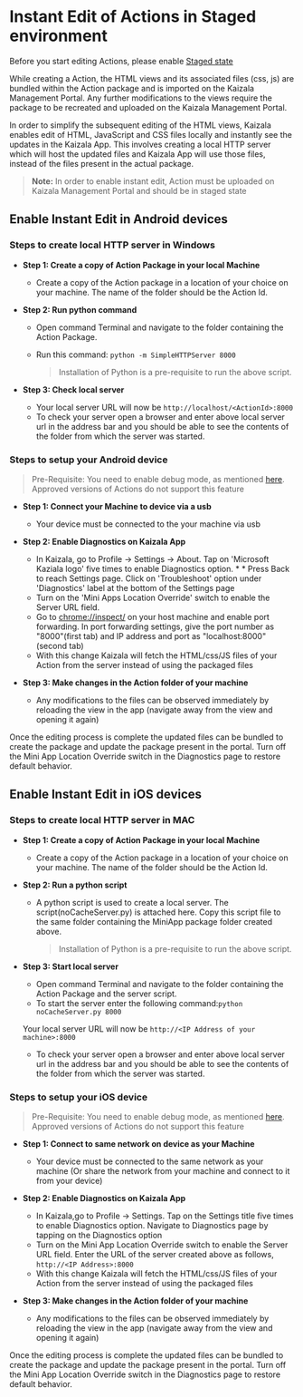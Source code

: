 # Instant Edit of Actions in Staged environment

Before you start editing Actions, please enable [Staged state](test.md)

While creating a Action, the HTML views and its associated files (css, js) are bundled within the Action package and is imported on the Kaizala Management Portal. Any further modifications to the views require the package to be recreated and uploaded on the Kaizala Management Portal.

In order to simplify the subsequent editing of the HTML views, Kaizala enables edit of HTML, JavaScript and CSS files locally and instantly see the updates in the Kaizala App. This involves creating a local HTTP server which will host the updated files and Kaizala App will use those files, instead of the files present in the actual package.

>  **Note:** In order to enable instant edit, Action must be uploaded on Kaizala Management Portal and should be in staged state

## Enable Instant Edit in Android devices

### Steps to create local HTTP server in Windows

* **Step 1: Create a copy of Action Package in your local Machine**

  * Create a copy of the Action package in a location of your choice on your machine. The name of the folder should be the Action Id.
    
* **Step 2: Run python command**

  *  Open command Terminal and navigate to the folder containing the Action Package.
  *  Run this command: `python -m SimpleHTTPServer 8000`
  
      > Installation of Python is a pre-requisite to run the above script.
  
* **Step 3: Check local server**

  * Your local server URL will now be `http://localhost/<ActionId>:8000`
  * To check your server open a browser and enter above local server url in the address bar and you should be able to see the contents of the folder from which the server was started.
  
### Steps to setup your Android device

> Pre-Requisite: You need to enable debug mode, as mentioned [here](test.md). Approved versions of Actions do not support this feature

* **Step 1: Connect your Machine to device via a usb**

	* Your device must be connected to the your machine via usb
	
* **Step 2: Enable Diagnostics on Kaizala App**	

	* In Kaizala, go to Profile -> Settings -> About. Tap on 'Microsoft Kaziala logo' five times to enable Diagnostics option. *		* Press Back to reach Settings page. Click on 'Troubleshoot' option under 'Diagnostics' label at the bottom of the Settings page
	* Turn on the 'Mini Apps Location Override' switch to enable the Server URL field.
	* Go to <chrome://inspect/> on your host machine and enable port forwarding. In port forwarding settings, give the port number as "8000"(first tab) and IP address and port as "localhost:8000" (second tab)
	* With this change Kaizala will fetch the HTML/css/JS files of your Action from the server instead of using the packaged files
	
* **Step 3: Make changes in the Action folder of your machine**

	* Any modifications to the files can be observed immediately by reloading the view in the app (navigate away from the view and opening it again)
	
Once the editing process is complete the updated files can be bundled to create the package and update the package present in the portal. Turn off the Mini App Location Override switch in the Diagnostics page to restore default behavior.


## Enable Instant Edit in iOS devices

### Steps to create local HTTP server in MAC

* **Step 1: Create a copy of Action Package in your local Machine**

  * Create a copy of the Action package in a location of your choice on your machine. The name of the folder should be the Action Id.

* **Step 2: Run a python script**

    * A python script is used to create a local server. The script(noCacheServer.py) is attached here. Copy this script file to the same folder containing the MiniApp package folder created above. 
				
	  > Installation of Python is a pre-requisite to run the above script.

* **Step 3: Start local server**

    * Open command Terminal and navigate to the folder containing the Action Package and the server script. 
    * To start the server enter the following command:`python noCacheServer.py 8000`
    
    Your local server URL will now be `http://<IP Address of your machine>:8000`

    * To check your server open a browser and enter above local server url in the address bar and you should be able to see the contents of the folder from which the server was started.


### Steps to setup your iOS device

> Pre-Requisite: You need to enable debug mode, as mentioned [here](test.md). Approved versions of Actions do not support this feature
* **Step 1: Connect to same network on device as your Machine**

	* Your device must be connected to the same network as your machine (Or share the network from your machine and connect to it from your device)
	 
* **Step 2: Enable Diagnostics on Kaizala App**	

	* In Kaizala,go to Profile -> Settings. Tap on the Settings title five times to enable Diagnostics option. Navigate to Diagnostics page by tapping on the Diagnostics option
	* Turn on the Mini App Location Override switch to enable the Server URL field. Enter the URL of the server created above as follows, `http://<IP Address>:8000`
	* With this change Kaizala will fetch the HTML/css/JS files of your Action from the server instead of using the packaged files
	
* **Step 3: Make changes in the Action folder of your machine**

	* Any modifications to the files can be observed immediately by reloading the view in the app (navigate away from the view and opening it again)
	
Once the editing process is complete the updated files can be bundled to create the package and update the package present in the portal. Turn off the Mini App Location Override switch in the Diagnostics page to restore default behavior.

